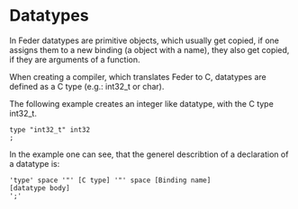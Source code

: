 # Datatypes

In Feder datatypes are primitive objects, which usually get copied, if one 
assigns them to a new binding (a object with a name), they also get copied,
if they are arguments of a function.

When creating a compiler, which translates Feder to C, datatypes are
defined as a C type (e.g.: int32_t or char).

The following example creates an integer like datatype, with the C type
int32_t.

```
type "int32_t" int32
;
```

In the example one can see, that the generel describtion of a declaration
of a datatype is:

```
'type' space '"' [C type] '"' space [Binding name]
[datatype body]
';'
```
